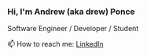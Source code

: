 ### Hi, I'm Andrew (aka drew) Ponce


Software Engineer / Developer / Student

📫 How to reach me: [LinkedIn](https://www.linkedin.com/in/drew-ponce/)
